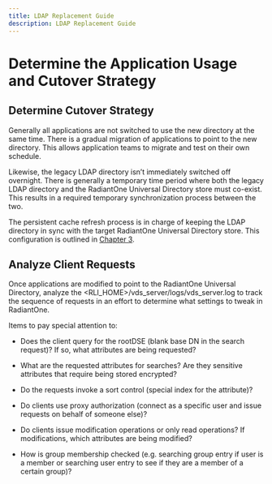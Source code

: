```yaml
---
title: LDAP Replacement Guide
description: LDAP Replacement Guide
---
```


# Determine the Application Usage and Cutover Strategy

## Determine Cutover Strategy

Generally all applications are not switched to use the new directory at the same time. There is a gradual migration of applications to point to the new directory. This allows application teams to migrate and test on their own schedule.

Likewise, the legacy LDAP directory isn’t immediately switched off overnight. There is generally a temporary time period where both the legacy LDAP directory and the RadiantOne Universal Directory store must co-exist. This results in a required temporary synchronization process between the two. 

The persistent cache refresh process is in charge of keeping the LDAP directory in sync with the target RadiantOne Universal Directory store. This configuration is outlined in [Chapter 3](03-import-data-into-radiantone-universal-directory).

## Analyze Client Requests

Once applications are modified to point to the RadiantOne Universal Directory, analyze the <RLI_HOME>/vds_server/logs/vds_server.log to track the sequence of requests in an effort to determine what settings to tweak in RadiantOne.

Items to pay special attention to:

-	Does the client query for the rootDSE (blank base DN in the search request)? If so, what attributes are being requested?

-	What are the requested attributes for searches? Are they sensitive attributes that require being stored encrypted?

-	Do the requests invoke a sort control (special index for the attribute)?

-	Do clients use proxy authorization (connect as a specific user and issue requests on behalf of someone else)?

-	Do clients issue modification operations or only read operations? If modifications, which attributes are being modified?

-	How is group membership checked (e.g. searching group entry if user is a member or searching user entry to see if they are a member of a certain group)?
